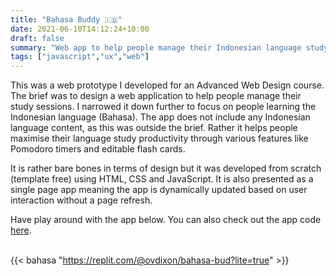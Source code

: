 ```yaml
---
title: "Bahasa Buddy 🇮🇩"
date: 2021-06-10T14:12:24+10:00
draft: false
summary: "Web app to help people manage their Indonesian language study sessions"
tags: ["javascript","ux","web"] 
---
```


This was a web prototype I developed for an Advanced Web Design course. The brief was to design a web application to help people manage their study sessions. I narrowed it down further to focus on people learning the Indonesian language (Bahasa). The app does not include any Indonesian language content, as this was outside the brief. Rather it helps people maximise their language study productivity through various features like Pomodoro timers and editable flash cards.

It is rather bare bones in terms of design but it was developed from scratch (template free) using HTML, CSS and JavaScript. It is also presented as a single page app meaning the app is dynamically updated based on user interaction without a page refresh.    

Have play around with the app below. You can also check out the app code [here](https://github.com/ovdixon/bahasa-bud). <br><br>

{{< bahasa "https://replit.com/@ovdixon/bahasa-bud?lite=true" >}}
